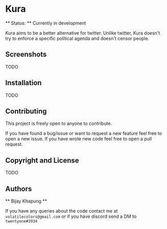 # Kura

** Status: ** Currently in development

Kura aims to be a better alternative for twitter. Unlike twitter, Kura doesn't try to enforce a specific political agenda and doesn't censor people.

## Screenshots

TODO

## Installation

TODO

## Contributing

This project is freely open to anyone to contribute.

If you have found a bug/issue or want to request a new feature feel free to open a new issue.
If you have wrote new code feel free to open a pull request.

## Copyright and License

TODO

## Authors

** Bijay Khapung **

If you have any queries about the code contact me at `volatilecolors@gmail.com` or if you have discord send a DM to `twentyone#3934`

